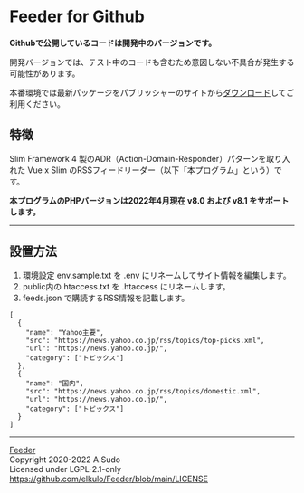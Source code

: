# Feeder for Github

**Githubで公開しているコードは開発中のバージョンです。**

開発バージョンでは、テスト中のコードも含むため意図しない不具合が発生する可能性があります。

本番環境では最新パッケージをパブリッシャーのサイトから[ダウンロード](https://walkyxwalky.com/download/feeder)してご利用ください。

## 特徴

Slim Framework 4 製のADR（Action-Domain-Responder）パターンを取り入れた Vue x Slim のRSSフィードリーダー（以下「本プログラム」という）です。

**本プログラムのPHPバージョンは2022年4月現在 v8.0 および v8.1 をサポートします。**

---

## 設置方法

1) 環境設定 env.sample.txt を .env にリネームしてサイト情報を編集します。  
2) public内の htaccess.txt を .htaccess にリネームします。  
3) feeds.json で購読するRSS情報を記載します。

~~~
[
  {
    "name": "Yahoo主要",
    "src": "https://news.yahoo.co.jp/rss/topics/top-picks.xml",
    "url": "https://news.yahoo.co.jp/",
    "category": ["トピックス"]
  },
  {
    "name": "国内",
    "src": "https://news.yahoo.co.jp/rss/topics/domestic.xml",
    "url": "https://news.yahoo.co.jp/",
    "category": ["トピックス"]
  }
]
~~~

---

[Feeder](https://github.com/elkulo/Feeder/)  
Copyright 2020-2022 A.Sudo  
Licensed under LGPL-2.1-only  
https://github.com/elkulo/Feeder/blob/main/LICENSE
